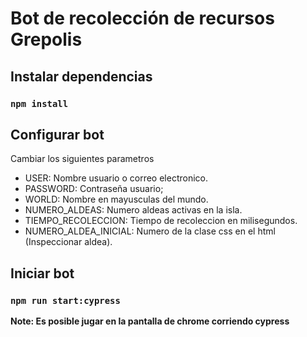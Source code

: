 # Bot de recolección de recursos Grepolis

## Instalar dependencias

### `npm install`

## Configurar bot

Cambiar los siguientes parametros

- USER: Nombre usuario o correo electronico.
- PASSWORD: Contraseña usuario;
- WORLD: Nombre en mayusculas del mundo.
- NUMERO_ALDEAS: Numero aldeas activas en la isla.
- TIEMPO_RECOLECCION: Tiempo de recoleccion en milisegundos.
- NUMERO_ALDEA_INICIAL: Numero de la clase css en el html (Inspeccionar aldea).

## Iniciar bot

### `npm run start:cypress`

**Note: Es posible jugar en la pantalla de chrome corriendo cypress**
